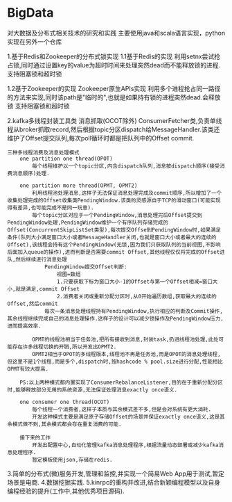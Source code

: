 # BigData
对大数据及分布式相关技术的研究和实践
主要使用java和scala语言实现，python实现在另外一个仓库

1.基于Redis和Zookeeper的分布式锁实现
1.1基于Redis的实现
    利用setnx尝试抢占锁,同时通过设置key的value为超时时间来处理突然dead而不能释放锁的进程.
    支持阻塞锁和超时锁

1.2基于Zookeeper的实现
    Zookeeper原生APIs实现
    利用多个进程抢占同一路径的方法来实现,同时该path是"临时的",也就是如果持有锁的进程突然dead.会释放锁
    支持阻塞锁和超时锁

2.kafka多线程封装工具类
    消息抓取(OCOT除外)
        ConsumerFetcher类,负责单线程从broker抓取record,然后根据topic分区dispatch给MessageHandler.该类还维护了Offset提交队列,每次poll循环时都是把队列中的Offset commit.

    三种多线程消费及消息处理模式
        one partition one thread(OPOT)
            每个线程维护以一个topic分区,内含dispatch队列,消息按dispatch顺序(接受消费消息顺序)处理.

        one partition more thread(OPMT, OPMT2)
            利用线程池处理消息,这样子无法保证消息处理完成及commit顺序,所以增加了一个收集处理完成的Offset收集类PendingWindow.该类的灵感源自于TCP的滑动窗口(可能实现得有差异,也可能完成不是同一玩意).
            每个topic分区对应于一个PendingWindow,消息处理完后Offset提交到PendingWindow处理,PendingWindow维护一个有序队列存储完成的Offset(ConcurrentSkipListSet类型),每次提交Offse到PendingWindow时,如果满足条件(队列大小满足窗口大小或者MessageHandler关闭,也就是窗口大小或者最大的连续的Offset),该线程会持有这个PendingWindow(无锁,因为我们只获取队列的当前视图,不影响后面加入queue的操作),进而判断是否需要commit Offset,其他线程仅仅将完成的Offset进队,然后继续进行消息处理
                PendingWindow提交Offset判断:
                    视图=数组
                    1.只要获取下标为窗口大小-1的Offset与第一个Offset相减=窗口大小,就是满足,commit Offset
                    2.消费者关闭或重新分配分区时,从0开始遍历数组,获取最大的连续的Offset,然后commit
                每次一条消息处理线程持有PendingWindow,执行相应的判断及Commit操作,其余线程继续完成自己的消息处理操作.这样子的设计可以减少锁操作及PendingWindow压力,进而提高效率.

            OPMT的线程池相当于任务池,把所有接收到消息,封装task,扔进线程池处理,此处可能存在许多线程切换的开销,所以开发出OPMT2.
            OPMT2相当于OPOT的多线程版本,线程池不再是任务池,而是OPOT的消息处理线程,但这里不是1个线程,而是多个,dispatch时,按hashcode % pool.size进行分配,性能相比OPMT有较大提高.

        PS:以上两种模式都内置实现了ConsumerRebalanceListener,目的在于重新分配分区时,能够释放部分无用的系统资源,无法保证处理消息exactly once语义.

        one consumer one thread(OCOT)
            每个线程一个消费者,这样子本质与其余模式差不多,但是会对系统有更大消耗.
            开发这种模式主要是满足原子存储Offset的场景并保证exactly once语义,这是其余模式做不到,其余模式都会存在重复消费的可能.

        接下来的工作
            开发出配置中心,自动化管理kafka消息处理程序,根据流量动态部署或减少kafka消息处理程序.
            暂定模板使用json,存储在redis.

3.简单的分布式(微)服务开发,管理和监控,并实现一个简易Web App用于测试,暂定场景是电商.
4.数据挖掘实践.
5.kinrpc的重构并改进,结合新颖编程模型以及自身编程经验的提升(工作中,其他优秀项目源码).
